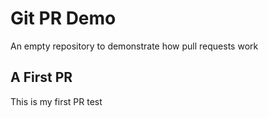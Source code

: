 # Git PR Demo

An empty repository to demonstrate how pull requests work

## A First PR
This is my first PR
test
